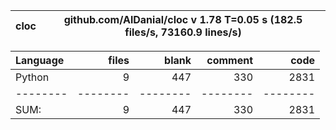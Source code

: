 cloc|github.com/AlDanial/cloc v 1.78  T=0.05 s (182.5 files/s, 73160.9 lines/s)
--- | ---

Language|files|blank|comment|code
:-------|-------:|-------:|-------:|-------:
Python|9|447|330|2831
--------|--------|--------|--------|--------
SUM:|9|447|330|2831
